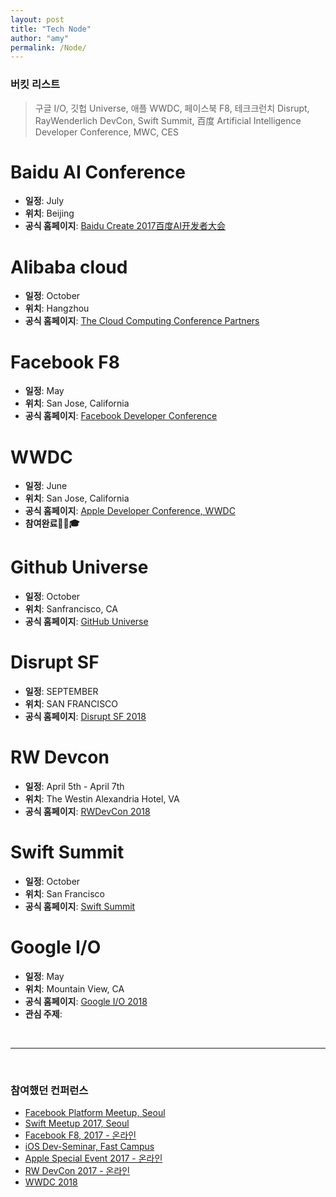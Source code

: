 ```yaml
---
layout: post
title: "Tech Node"
author: "amy"
permalink: /Node/
---
```


### 버킷 리스트
> 구글 I/O, 깃헙 Universe, 애플 WWDC, 페이스북 F8, 테크크런치 Disrupt, RayWenderlich DevCon, Swift Summit, 百度 Artificial Intelligence Developer Conference, MWC, CES

# Baidu AI Conference
- **일정**: July
- **위치**: Beijing
- **공식 홈페이지**: [Baidu Create 2017百度AI开发者大会](http://create.baidu.com/)


# Alibaba cloud
- **일정**: October
- **위치**: Hangzhou 
- **공식 홈페이지**: [The Cloud Computing Conference Partners](https://www.alibabacloud.com/the-computing-conference-2017/agenda?day=all&theme=all&meeting=detail1101)

# Facebook F8
- **일정**: May
- **위치**: San Jose, California
- **공식 홈페이지**: [Facebook Developer Conference](https://www.f8.com)

# WWDC 
- **일정**: June
- **위치**: San Jose, California
- **공식 홈페이지**: [Apple Developer Conference, WWDC](https://developer.apple.com/wwdc/)
- **참여완료👍🏻🎓**


# Github Universe
- **일정**: October
- **위치**: Sanfrancisco, CA
- **공식 홈페이지**: [GitHub Universe](https://githubuniverse.com/program/)


# Disrupt SF
- **일정**: SEPTEMBER
- **위치**: SAN FRANCISCO
- **공식 홈페이지**: [Disrupt SF 2018](https://techcrunch.com/event-info/disrupt-sf-2018/)


# RW Devcon
- **일정**: April 5th - April 7th
- **위치**: The Westin Alexandria Hotel, VA
- **공식 홈페이지**: [RWDevCon 2018](https://www.rwdevcon.com)


# Swift Summit
- **일정**: October
- **위치**: San Francisco
- **공식 홈페이지**: [Swift Summit](https://www.swiftsummit.com)

# Google I/O
- **일정**: May
- **위치**: Mountain View, CA
- **공식 홈페이지**: [Google I/O 2018](http://events.google.com/io)
- **관심 주제**:

<br>
<hr>
<br>

### 참여했던 컨퍼런스
- [Facebook Platform Meetup, Seoul](https://younari.github.io/2017-11-05/FacebookPlatform)
- [Swift Meetup 2017, Seoul](https://swiftkorea.github.io/meetup/2)
- [Facebook F8, 2017 - 온라인](https://www.google.co.kr/url?sa=t&rct=j&q=&esrc=s&source=web&cd=8&ved=0ahUKEwick4jqnsvZAhWElZQKHf7uBPAQFghGMAc&url=https%3A%2F%2Fdevelopers.facebook.com%2Fvideos%2Ff8-2017%2Ff8-2017-keynote%2F%3Flocale%3Dko_KR&usg=AOvVaw1tcepGOxsksWjPPvPHQxpI)
- [iOS Dev-Seminar, Fast Campus](http://www.fastcampus.co.kr/dev_seminar_dev1801/)
- [Apple Special Event 2017 - 온라인](https://younari.github.io/2017-09-12/AppleEvents2017)
- [RW DevCon 2017 - 온라인](https://videos.raywenderlich.com/courses/81-rwdevcon-2017-vault-tutorials/lessons/1)
- [WWDC 2018](https://www.facebook.com/kiyun.k/media_set?set=a.1025354554297444.1073741842.100004687277938&type=3)
